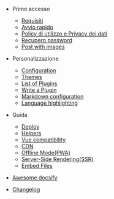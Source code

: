 - Primo accesso
  - [Requisiti](docs-it/requirement.md)
  - [Avvio rapido](docs-it/quickstart.md)
  - [Policy di utilizzo e Privacy dei dati](docs-it/custom-navbar.md)
  - [Recupero password](docs-it/cover.md)
  - [Post with images](docs-it/post-with-images.md)

- Personalizzazione

  - [Configuration](docs-it/configuration.md)
  - [Themes](docs-it/themes.md)
  - [List of Plugins](docs-it/plugins.md)
  - [Write a Plugin](docs-it/write-a-plugin.md)
  - [Markdown configuration](docs-it/markdown.md)
  - [Language highlighting](docs-it/language-highlight.md)

- Guida

  - [Deploy](docs-en/deploy.md)
  - [Helpers](docs-en/helpers.md)
  - [Vue compatibility](docs-en/vue.md)
  - [CDN](docs-en/cdn.md)
  - [Offline Mode(PWA)](docs-en/pwa.md)
  - [Server-Side Rendering(SSR)](docs-en/ssr.md)
  - [Embed Files](docs-en/embed-files.md)

- [Awesome docsify](awesome.md)
- [Changelog](changelog.md)
